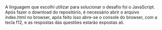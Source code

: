 A linguagem que escolhi utilizar para solucionar o desafio foi o JavaScript.
Após fazer o download do repositório, é necessário abrir o arquivo index.html
no browser, após feito isso abre-se o console do browser, com a tecla f12,
e as respostas das questões estarão expostas ali.
